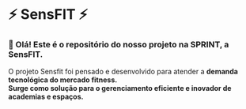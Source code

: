 # ⚡ SensFIT ⚡

### 👋 Olá! Este é o repositório do nosso projeto na SPRINT, a SensFIT.

<div>
  O projeto Sensfit foi pensado e desenvolvido para atender a <b>demanda tecnológica do mercado fitness. 
</div>

<div>
  Surge como solução para o gerenciamento eficiente e inovador de academias e espaços. 
</div>
